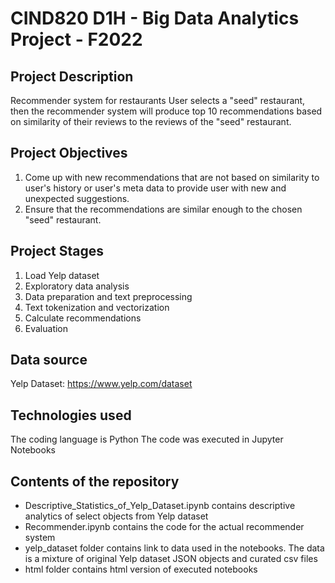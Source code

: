 # CIND820 D1H - Big Data Analytics Project - F2022

## Project Description
Recommender system for restaurants
User selects a "seed" restaurant, then the recommender system will produce top 10 recommendations based on similarity of their reviews to the reviews of the "seed" restaurant.

## Project Objectives
1. Come up with new recommendations that are not based on similarity to user's history or user's meta data to provide user with new and unexpected suggestions.
2. Ensure that the recommendations are similar enough to the chosen "seed" restaurant.

## Project Stages
1. Load Yelp dataset
2. Exploratory data analysis
3. Data preparation and text preprocessing
4. Text tokenization and vectorization
5. Calculate recommendations
6. Evaluation

## Data source
Yelp Dataset: https://www.yelp.com/dataset

## Technologies used
The coding language is Python
The code was executed in Jupyter Notebooks

## Contents of the repository
* Descriptive_Statistics_of_Yelp_Dataset.ipynb contains descriptive analytics of select objects from Yelp dataset
* Recommender.ipynb contains the code for the actual recommender system
* yelp_dataset folder contains link to data used in the notebooks. The data is a mixture of original Yelp dataset JSON objects and curated csv files
* html folder contains html version of executed notebooks
